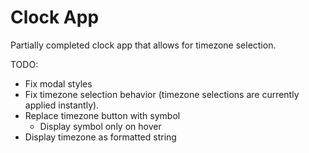 # Clock App

Partially completed clock app that allows for timezone selection.

TODO:

- Fix modal styles
- Fix timezone selection behavior (timezone selections are currently applied instantly).
- Replace timezone button with symbol
  - Display symbol only on hover
- Display timezone as formatted string
